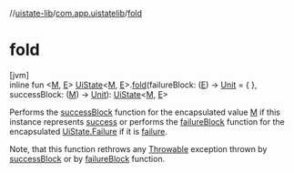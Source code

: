 //[uistate-lib](../../index.md)/[com.app.uistatelib](index.md)/[fold](fold.md)

# fold

[jvm]\
inline fun <[M](fold.md), [E](fold.md)> [UiState](-ui-state/index.md)<[M](fold.md), [E](fold.md)>.[fold](fold.md)(failureBlock: ([E](fold.md)) -> [Unit](https://kotlinlang.org/api/latest/jvm/stdlib/kotlin/-unit/index.html) = { }, successBlock: ([M](fold.md)) -> [Unit](https://kotlinlang.org/api/latest/jvm/stdlib/kotlin/-unit/index.html)): [UiState](-ui-state/index.md)<[M](fold.md), [E](fold.md)>

Performs the [successBlock](fold.md) function for the encapsulated value [M](fold.md) if this instance represents [success](-ui-state/-success/index.md) or performs the [failureBlock](fold.md) function for the encapsulated [UiState.Failure](-ui-state/-failure/index.md) if it is [failure](-ui-state/-failure/index.md).

Note, that this function rethrows any [Throwable](https://kotlinlang.org/api/latest/jvm/stdlib/kotlin/-throwable/index.html) exception thrown by [successBlock](fold.md) or by [failureBlock](fold.md) function.
